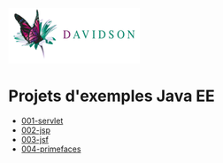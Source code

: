 [![alt text](dav_logo_small.png "Davidson Consulting")](http://www.davidson.fr/)

Projets d'exemples Java EE
==========================

 * [001-servlet](./001-servlet)
 * [002-jsp](./002-jsp)
 * [003-jsf](./003-jsf)
 * [004-primefaces](./004-primefaces)
